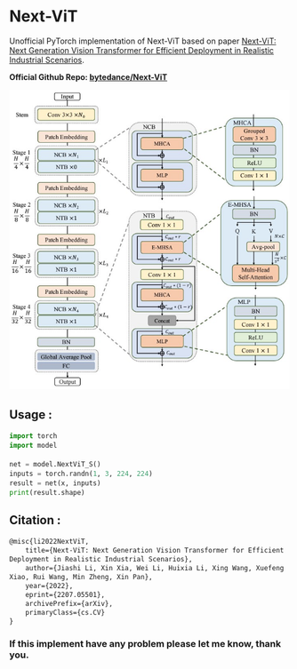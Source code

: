 # Next-ViT

Unofficial PyTorch implementation of Next-ViT based on paper [Next-ViT: Next Generation Vision Transformer for Efficient Deployment in Realistic Industrial Scenarios](https://arxiv.org/abs/2207.05501).

**Official Github Repo: [bytedance/Next-ViT](https://github.com/bytedance/Next-ViT)**

![Network Architecture image from the paper](model_arch.jpg)

## Usage :
```python
import torch
import model

net = model.NextViT_S()
inputs = torch.randn(1, 3, 224, 224)
result = net(x, inputs)
print(result.shape)
```

## Citation :
```
@misc{li2022NextViT,
    title={Next-ViT: Next Generation Vision Transformer for Efficient Deployment in Realistic Industrial Scenarios},
    author={Jiashi Li, Xin Xia, Wei Li, Huixia Li, Xing Wang, Xuefeng Xiao, Rui Wang, Min Zheng, Xin Pan},
    year={2022},
    eprint={2207.05501},
    archivePrefix={arXiv},
    primaryClass={cs.CV}
}
```


### If this implement have any problem please let me know, thank you.
